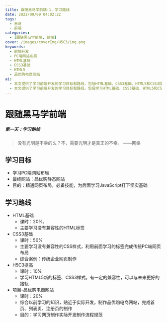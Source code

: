 ```yaml
---
title: 跟随黑马学前端-1，学习路线
date: 2022/09/09 04:02:22
tags:
  - 黑马
  - 前端
categories:
  - [跟随黑马学前端, 前端]
cover: /images/coverImg/H5C3/img.png
keywords:
  - 前端开发
  - PC端网站布局
  - HTML基础
  - CSS3基础
  - HTML5
  - 品优购电商网站
ai:
  - 本文提供了学习前端开发的学习目标和路线，包括HTML基础、CSS3基础、HTML5和CSS3提高以及一个实际项目——品优购电商网站的制作。
  - 本文提供了学习前端开发的学习目标和路线，包括学习HTML基础、CSS3基础、HTML5和CSS3进阶知识，并通过制作一个品优购电商网站项目来综合应用所学知识，打下坚实的前端开发基础。
---
```

# 跟随黑马学前端

##### 第一天：学习路线

> 没有光明是不幸的么？不，需要光明才是真正的不幸。		——网络



## 学习目标

* 学习PC端网站布局
* 最终网站：品优购静态网站
* 目的：精通网页布局，必备技能，为后面学习JavaScript打下坚实基础



## 学习路线

* HTML基础
  * 课时：20%，
  * 主要学习没有兼容性的HTML标签
* CSS3基础
  * 课时：50%
  * 主要学习没有兼容性的CSS样式，利用前面学习的标签完成传统PC端网页布局
  * 综合案例：传统企业网页制作
* H5C3提高
  * 课时：10%
  * 学习HTML5新的标签、CSS3样式。有一定的兼容性，可以与未来更好的接轨
* 项目-品优购电商网站
  * 课时：20%
  * 综合以前学习的知识，贴近于实际开发，制作品优购电商网站，完成首页、列表页、注册页的制作
  * 目的：学习网页制作实际开发制作流程规范